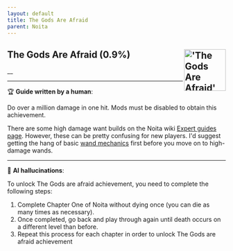 ```yaml
---
layout: default
title: The Gods Are Afraid
parent: Noita
---
```


## The Gods Are Afraid (0.9%) <img align="right" src="https://cdn.cloudflare.steamstatic.com/steamcommunity/public/images/apps/881100/08794789c5e8c3f1f85e3993fb36a4b49ac29b91.jpg" alt="'The Gods Are Afraid' achievement icon" width="96" height="96">

__

---

:trophy: **Guide written by a human**:

Do over a million damage in one hit. Mods must be disabled to obtain this achievement.

There are some high damage want builds on the Noita wiki [Expert guides page](https://noita.wiki.gg/wiki/Expert_Guide:_High_Damage_Wands_with_Spells_to_Power). However, these can be pretty confusing for new players. I'd suggest getting the hang of basic [wand mechanics](https://noita.wiki.gg/wiki/Guide:_Wand_Mechanicsv) first before you move on to high-damage wands.

---

:robot: **AI hallucinations**:

To unlock The Gods are afraid achievement, you need to complete the following steps:

1. Complete Chapter One of Noita without dying once (you can die as many times as necessary).
2. Once completed, go back and play through again until death occurs on a different level than before.
3. Repeat this process for each chapter in order to unlock The Gods are afraid achievement
